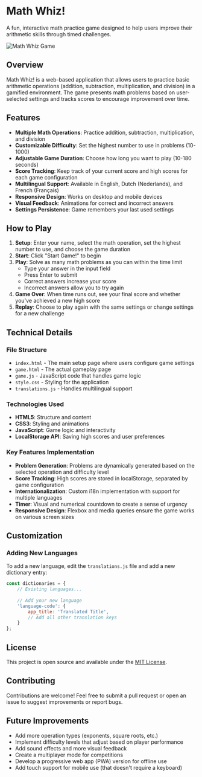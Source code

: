 # Math Whiz!

A fun, interactive math practice game designed to help users improve their arithmetic skills through timed challenges.

![Math Whiz Game](https://via.placeholder.com/800x400?text=Math+Whiz+Game)

## Overview

Math Whiz! is a web-based application that allows users to practice basic arithmetic operations (addition, subtraction, multiplication, and division) in a gamified environment. The game presents math problems based on user-selected settings and tracks scores to encourage improvement over time.

## Features

- **Multiple Math Operations**: Practice addition, subtraction, multiplication, and division
- **Customizable Difficulty**: Set the highest number to use in problems (10-1000)
- **Adjustable Game Duration**: Choose how long you want to play (10-180 seconds)
- **Score Tracking**: Keep track of your current score and high scores for each game configuration
- **Multilingual Support**: Available in English, Dutch (Nederlands), and French (Français)
- **Responsive Design**: Works on desktop and mobile devices
- **Visual Feedback**: Animations for correct and incorrect answers
- **Settings Persistence**: Game remembers your last used settings

## How to Play

1. **Setup**: Enter your name, select the math operation, set the highest number to use, and choose the game duration
2. **Start**: Click "Start Game!" to begin
3. **Play**: Solve as many math problems as you can within the time limit
   - Type your answer in the input field
   - Press Enter to submit
   - Correct answers increase your score
   - Incorrect answers allow you to try again
4. **Game Over**: When time runs out, see your final score and whether you've achieved a new high score
5. **Replay**: Choose to play again with the same settings or change settings for a new challenge

## Technical Details

### File Structure

- `index.html` - The main setup page where users configure game settings
- `game.html` - The actual gameplay page
- `game.js` - JavaScript code that handles game logic
- `style.css` - Styling for the application
- `translations.js` - Handles multilingual support

### Technologies Used

- **HTML5**: Structure and content
- **CSS3**: Styling and animations
- **JavaScript**: Game logic and interactivity
- **LocalStorage API**: Saving high scores and user preferences

### Key Features Implementation

- **Problem Generation**: Problems are dynamically generated based on the selected operation and difficulty level
- **Score Tracking**: High scores are stored in localStorage, separated by game configuration
- **Internationalization**: Custom i18n implementation with support for multiple languages
- **Timer**: Visual and numerical countdown to create a sense of urgency
- **Responsive Design**: Flexbox and media queries ensure the game works on various screen sizes

## Customization

### Adding New Languages

To add a new language, edit the `translations.js` file and add a new dictionary entry:

```javascript
const dictionaries = {
    // Existing languages...
    
    // Add your new language
    'language-code': {
        app_title: 'Translated Title',
        // Add all other translation keys
    }
};
```

## License

This project is open source and available under the [MIT License](LICENSE).

## Contributing

Contributions are welcome! Feel free to submit a pull request or open an issue to suggest improvements or report bugs.

## Future Improvements

- Add more operation types (exponents, square roots, etc.)
- Implement difficulty levels that adjust based on player performance
- Add sound effects and more visual feedback
- Create a multiplayer mode for competitions
- Develop a progressive web app (PWA) version for offline use
- Add touch support for mobile use (that doesn't require a keyboard)